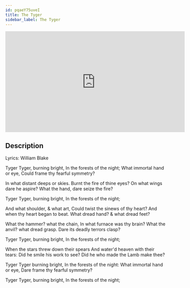 ```yaml
---
id: pqaeY75uveI
title: The Tyger
sidebar_label: The Tyger
---
```


<iframe
  width="560"
  height="315"
  src="https://www.youtube.com/embed/pqaeY75uveI"
  title="YouTube video player"
  frameborder="0"
  allow="accelerometer; autoplay; clipboard-write; encrypted-media; gyroscope; picture-in-picture; web-share"
  referrerpolicy="strict-origin-when-cross-origin"
  allowfullscreen
></iframe>

## Description

Lyrics: William Blake

Tyger Tyger, burning bright, 
In the forests of the night; 
What immortal hand or eye, 
Could frame thy fearful symmetry?

In what distant deeps or skies. 
Burnt the fire of thine eyes?
On what wings dare he aspire?
What the hand, dare seize the fire?

Tyger Tyger, burning bright, 
In the forests of the night; 

And what shoulder, & what art,
Could twist the sinews of thy heart?
And when thy heart began to beat.
What dread hand? & what dread feet?

What the hammer? what the chain,
In what furnace was thy brain?
What the anvil? what dread grasp.
Dare its deadly terrors clasp?

Tyger Tyger, burning bright, 
In the forests of the night; 

When the stars threw down their spears 
And water'd heaven with their tears:
Did he smile his work to see?
Did he who made the Lamb make thee?

Tyger Tyger burning bright,
In the forests of the night:
What immortal hand or eye,
Dare frame thy fearful symmetry?

Tyger Tyger, burning bright, 
In the forests of the night;
